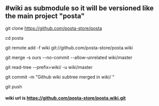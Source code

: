 ## #wiki as submodule  so it will be versioned like the main project  "posta"

  git clone            https://github.com/posta-store/posta            

  cd posta

  git remote add -f wiki git://github.com/posta-store/posta.wiki

  git merge      -s ours --no-commit --allow-unrelated      wiki/master

  git read-tree --prefix=wiki/                           -u wiki/master

  git commit     -m "Github wiki subtree merged in         wiki/        "

  git push

#### wiki url is  https://github.com/posta-store/posta.wiki.git





